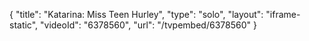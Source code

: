 {
    "title": "Katarina: Miss Teen Hurley",
    "type": "solo",
    "layout": "iframe-static",
    "videoId": "6378560",
    "url": "\/tvpembed\/6378560"
}